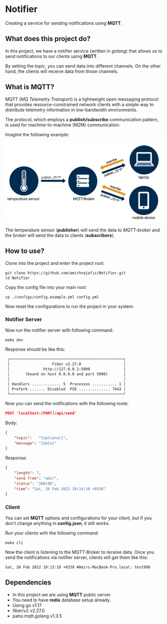 # Notifier

Creating a service for sending notifications using **MQTT**.

## What does this project do?
In this project, we have a notifier service (written in _golang_) that allows
us to send notifications to our clients using **MQTT**.

By setting the _topic_, you can send data into different channels. On the other
hand, the clients will receive data from those channels.

## What is MQTT?
MQTT (_MQ Telemetry Transport_) is a lightweight 
open messaging protocol that provides resource-constrained 
network clients with a simple way to distribute telemetry 
information in low-bandwidth environments. 

The protocol, which employs a **publish/subscribe** 
communication pattern, is used for machine-to-machine 
(M2M) communication.

Imagine the following example:

<img src="./assets/MQTT_Schema_EN.jpeg" />

The temperature sensor (**publisher**) will send the data to _MQTT-broker_
and the broker will send the data to clients (**subscribers**).

## How to use?
Clone into the project and enter the project root:
```shell
git clone https://github.com/amirhnajafiz/Notifier.git
cd Notifier
```

Copy the config file into your main root:
```shell
cp ./configs/config.example.yml config.yml
```

Now reset the configurations to run the project in your system.

### Notifier Server
Now run the notifier server with following command:
```shell
make dev
```

Response should be like this:
```shell
 ┌───────────────────────────────────────────────────┐ 
 │                   Fiber v2.27.0                   │ 
 │               http://127.0.0.1:5000               │ 
 │       (bound on host 0.0.0.0 and port 5000)       │ 
 │                                                   │ 
 │ Handlers ............. 5  Processes ........... 1 │ 
 │ Prefork ....... Disabled  PID .............. 7443 │ 
 └───────────────────────────────────────────────────┘ 
```

Now you can send the notifications with the following route:
```json lines
POST 'localhost:[PORT]/api/send'
```

Body:
```json
{
    "topic":   "[optional]", 
    "message": "[data]"
}
```

Response:
```json
{
	"length": 7,
	"send from": "amir",
	"status": "200|OK",
	"time": "Sat, 26 Feb 2022 19:14:10 +0330"
}
```

### Client
You can set **MQTT** options and configurations for your client,
but if you don't change anything in **config.json**, it still works.

Run your clients with the following command:
```shell
make cli
```

Now the client is listening to the MQTT-Broker to receive data.
Once you send the notifications via notifier server, clients
will get them like this:
```
Sat, 26 Feb 2022 19:13:18 +0330 #Amirs-MacBook-Pro.local: test990
```

## Dependencies
- In this project we are using **MQTT** public server.
- You need to have **redis** database setup already.
- Using go v1.17
- fiber/v2 v2.27.0
- paho.mqtt.golang v1.3.5
